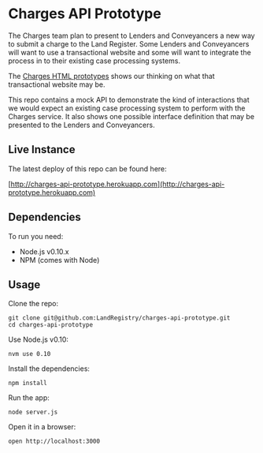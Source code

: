 Charges API Prototype
=====================

The Charges team plan to present to Lenders and Conveyancers a new way to
submit a charge to the Land Register. Some Lenders and Conveyancers will want to
use a transactional website and some will want to integrate the process in to
their existing case processing systems.

The [Charges HTML prototypes] shows our thinking on what that transactional
website may be.

This repo contains a mock API to demonstrate the kind of interactions that we
would expect an existing case processing system to perform with the Charges
service. It also shows one possible interface definition that may be presented
to the Lenders and Conveyancers.

Live Instance
-------------

The latest deploy of this repo can be found here:

[http://charges-api-prototype.herokuapp.com](http://charges-api-prototype.herokuapp.com)

Dependencies
------------

To run you need:

- Node.js v0.10.x
- NPM (comes with Node)

Usage
-----

Clone the repo:

    git clone git@github.com:LandRegistry/charges-api-prototype.git
    cd charges-api-prototype

Use Node.js v0.10:

    nvm use 0.10

Install the dependencies:

    npm install

Run the app:

    node server.js

Open it in a browser:

    open http://localhost:3000

  [Charges HTML prototypes]: https://github.com/LandRegistry/charges-html-prototype
